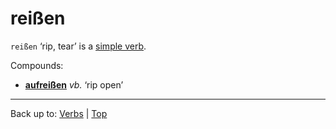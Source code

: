 # reißen

`reißen` ‘rip, tear’ is a [simple verb](../../simpleVerbs.md).

Compounds:
- **[aufreißen](../../a/au/aufreissen.md)** *vb.* ‘rip open’

----

Back up to: [Verbs](../../index.md) | [Top](../../../index.md)
